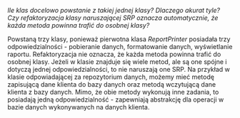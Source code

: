   *Ile klas docelowo powstanie z takiej jednej klasy? Dlaczego akurat tyle? Czy refaktoryzacja klasy naruszającej SRP oznacza automatycznie, że każda metoda powinna trafić do osobnej klasy?*

  Powstaną trzy klasy, ponieważ pierwotna klasa *ReportPrinter* posiadała trzy odpowiedzialności - pobieranie danych, formatowanie danych, wyświetlanie raportu.
  Refaktoryzacja nie oznacza, że każda metoda powinna trafić do osobnej klasy. Jeżeli w klasie znajduje się wiele metod, ale są one spójne i dotyczą jednej odpowiedzialności, to nie naruszają one SRP. Na przykład w klasie odpowiadającej za repozytorium danych, możemy mieć metodę zapisującą dane klienta do bazy danych oraz metodą wczytującą dane klienta z bazy danych. Mimo, że obie metody wykonują inne zadania, to posiadają jedną odpowiedzialność - zapewniają abstrakcję dla operacji w bazie danych wykonywanych na danych klienta.
